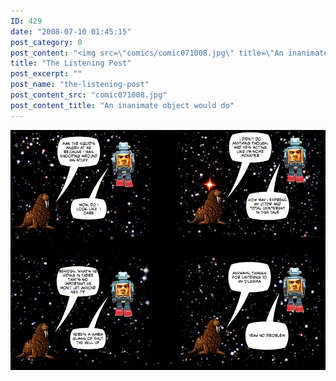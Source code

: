 ```yaml
---
ID: 429
date: "2008-07-10 01:45:15"
post_category: 0
post_content: "<img src=\"comics/comic071008.jpg\" title=\"An inanimate object would do\" />"
title: "The Listening Post"
post_excerpt: ""
post_name: "the-listening-post"
post_content_src: "comic071008.jpg"
post_content_title: "An inanimate object would do"
---
```



[![An inanimate object would do](/comics-hi-res/comic071008.jpg)](/comics-hi-res/comic071008.jpg)
